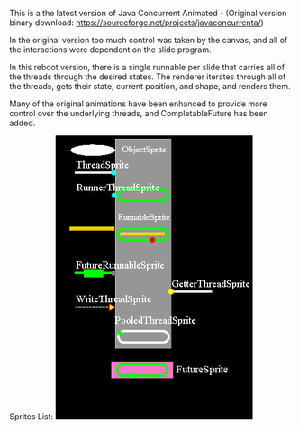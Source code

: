 This is a the latest version of Java Concurrent Animated - 
(Original version binary download: https://sourceforge.net/projects/javaconcurrenta/)

In the original version too much control was taken by the canvas, and all of the interactions were dependent on the slide program.

In this reboot version, there is a single runnable per slide that carries all of the threads through the desired states. The renderer iterates through all of the threads, gets their state, current position, and shape, and renders them.

Many of the original animations have been enhanced to provide more control over the underlying threads, and CompletableFuture has been added.

Sprites List:
![image](src/main/resources/images/SpritesList.jpg)
